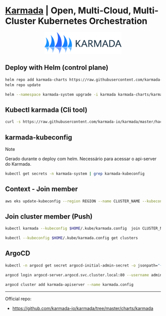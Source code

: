 # [Karmada](https://karmada.io/) | Open, Multi-Cloud, Multi-Cluster Kubernetes Orchestration

<p align="center"><img src="https://github.com/karmada-io/karmada/blob/master/docs/images/Karmada-logo-horizontal-color.png" width="250" alt="karmada"></p>

## Deploy with Helm (control plane)

```sh
helm repo add karmada-charts https://raw.githubusercontent.com/karmada-io/karmada/master/charts
helm repo update
```
```sh
helm --namespace karmada-system upgrade -i karmada karmada-charts/karmada --version=1.9.0 --create-namespace --values karmada-values.yaml
```

## Kubectl karmada (Cli tool)

```sh
curl -s https://raw.githubusercontent.com/karmada-io/karmada/master/hack/install-cli.sh | bash -s kubectl-karmada
```

## karmada-kubeconfig

> [!NOTE]
> Gerado durante o deploy com helm. Necessário para acessar o api-server do Karmada. 

```sh
kubectl get secrets -n karmada-system | grep karmada-kubeconfig
```

## Context - Join member

```sh
aws eks update-kubeconfig --region REGION --name CLUSTER_NAME --kubeconfig $HOME/.kube/CLUSTER_NAME.config
```

## Join cluster member (Push)

```sh
kubectl karmada --kubeconfig $HOME/.kube/karmada.config  join CLUSTER_NAME --cluster-kubeconfig=$HOME/.kube/CLUSTER_NAME.config
```
```sh
kubectl --kubeconfig $HOME/.kube/karmada.config get clusters
```

## ArgoCD

```sh
kubectl -n argocd get secret argocd-initial-admin-secret -o jsonpath="{.data.password}" | base64 -d; echo
```
```sh
argocd login argocd-server.argocd.svc.cluster.local:80 --username admin
```
```sh
argocd cluster add karmada-apiserver --name karmada.config
```

---

Official repo:
- https://github.com/karmada-io/karmada/tree/master/charts/karmada